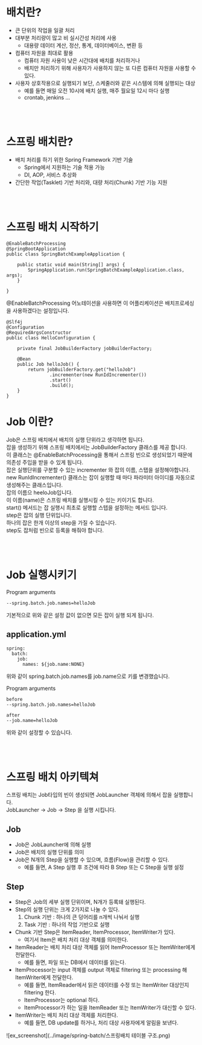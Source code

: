 # 배치란?
- 큰 단위의 작업을 일괄 처리
- 대부분 처리량이 많고 비 실시간성 처리에 사용
    - 대용량 데이터 계산, 정산, 통계, 데이터베이스, 변환 등
- 컴퓨터 자원을 최대로 활용
    - 컴퓨터 자원 사용이 낮은 시간대에 배치를 처리하거나
    - 배치만 처리하기 위해 사용자가 사용하지 않는 또 다른 컴퓨터 자원을 사용할 수 있다.
- 사용자 상호작용으로 실행되기 보단, 스케줄러와 같은 시스템에 의해 실행되는 대상
    - 예를 들면 매일 오전 10시에 배치 실행, 매주 월요일 12시 마다 실행
    - crontab, jenkins …

<br/><br/>

# 스프링 배치란?
- 배치 처리를 하기 위한 Spring Framework 기반 기술
    - Spring에서 지원하는 기술 적용 가능
    - DI, AOP, 서비스 추상화
- 간단한 작업(Tasklet) 기반 처리와, 대량 처리(Chunk) 기반 기능 지원

<br/><br/>

# 스프링 배치 시작하기
```
@EnableBatchProcessing
@SpringBootApplication
public class SpringBatchExampleApplication {

    public static void main(String[] args) {
        SpringApplication.run(SpringBatchExampleApplication.class, args);
    }

}
```
@EnableBatchProcessing 어노테이션을 사용하면 이 어플리케이션은 배치프로세싱을 사용하겠다는 설정입니다.  


```
@Slf4j
@Configuration
@RequiredArgsConstructor
public class HelloConfiguration {

    private final JobBuilderFactory jobBuilderFactory;

    @Bean
    public Job helloJob() {
        return jobBuilderFactory.get("helloJob")
                .incrementer(new RunIdIncrementer())
                .start()
                .build();
    }
}
```

# Job 이란?
Job은 스프링 배치에서 배치의 실행 단위라고 생각하면 됩니다.  
잡을 생성하기 위해 스프링 배치에서는 JobBuilderFactory 클래스를 제공 합니다.  
이 클래스는 @EnableBatchProcessing을 통해서 스프링 빈으로 생성되었기 때문에 의존성 주입을 받을 수 있게 됩니다.  
잡은 실행단위를 구분할 수 있는 incrementer 와 잡의 이름, 스탭을 설정해야합니다.  
new RunIdIncrementer() 클래스는 잡이 실행할 때 마다 파라미터 아이디를 자동으로 생성해주는 클래스입니다.  
잡의 이름으 heeloJob입니다.  
이 이름(name)은 스프링 배치를 실행시킬 수 있는 키이기도 합니다.  
start() 메서드는 잡 실행시 최초로 실행할 스텝을 설정하는 메서드 입니다.  
step은 잡의 실행 단위입니다.  
하나의 잡은 한개 이상의 step을 가질 수 있습니다.  
step도 잡처럼 빈으로 등록을 해줘야 합니다.  

<br/><br/>

# Job 실행시키기
Program arguments
```
--spring.batch.job.names=helloJob
```

기본적으로 위와 같은 설정 값이 없으면 모든 잡이 실행 되게 됩니다.


## application.yml
```
spring:
  batch:
    job:
      names: ${job.name:NONE}
```
위와 같이 spring.batch.job.names를 job.name으로 키를 변경했습니다.

Program arguments
```
before
--spring.batch.job.names=helloJob

after
--job.name=helloJob
```
위와 같이 설정할 수 있습니다.

<br/><br/>

# 스프링 배치 아키텍쳐

스프링 배치는 Job타입의 빈이 생성되면 JobLauncher 객체에 의해서 잡을 실행합니다.  
JobLauncher -> Job -> Step 을 실행 시킵니다.  

## Job
- Job은 JobLauncher에 의해 실행
- Job은 배치의 실행 단위를 의미
- Job은 N개의 Step을 실행할 수 있으며, 흐름(Flow)을 관리할 수 있다.
    - 예를 들면, A Step 실행 후 조건에 따라 B Step 또는 C Step을 실행 설정
## Step
- Step은 Job의 세부 실행 단위이며, N개가 등록돼 실행된다.
- Step의 실행 단위는 크게 2가지로 나눌 수 있다.
    1. Chunk 기반 : 하나의 큰 덩어리를 n개씩 나눠서 실행
    2. Task 기반 : 하나의 작업 기반으로 실행
- Chunk 기반 Step은 ItemReader, ItemProcessor, ItemWriter가 있다.
    - 여기서 Item은 배치 처리 대상 객체를 의미한다.
- ItemReader는 배치 처리 대상 객체를 읽어 ItemProcessor 또는 ItemWriter에게 전달한다.
    - 예를 들면, 파일 또는 DB에서 데이터를 읽는다.
- ItemProcessor는 input 객체를 output 객체로 filtering 또는 processing 해 ItemWriter에게 전달한다.
    - 예를 들면, ItemReader에서 읽은 데이터를 수정 또는 ItemWriter 대상인지 filtering 한다.
    - ItemProcessor는 optional 하다.
    - ItemProcessor가 하는 일을 ItemReader 또는 ItemWriter가 대신할 수 있다.
- ItemWriter는 배치 처리 대상 객체를 처리한다.
    - 예를 들면, DB update를 하거나, 처리 대상 사용자에게 알림을 보낸다.

![ex_screenshot](../image/spring-batch/스프링배치 테이블 구조.png)